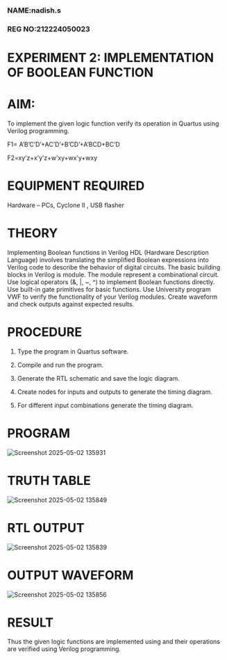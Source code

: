 ###  NAME:nadish.s
### REG NO:212224050023
# EXPERIMENT 2: IMPLEMENTATION OF BOOLEAN FUNCTION 
# AIM:

To implement the given logic function verify its operation in Quartus using Verilog programming.

F1= A’B’C’D’+AC’D’+B’CD’+A’BCD+BC’D 

F2=xy’z+x’y’z+w’xy+wx’y+wxy

# EQUIPMENT REQUIRED

Hardware – PCs, Cyclone II , USB flasher

# THEORY
Implementing Boolean functions in Verilog HDL (Hardware Description Language) involves translating the simplified Boolean expressions into Verilog code to describe the behavior of digital circuits. The basic building blocks in Verilog is module. The module represent a combinational circuit. Use logical operators (&, |, ~, ^) to implement Boolean functions directly. Use built-in gate primitives for basic functions. Use University program VWF to verify the functionality of your Verilog modules. Create waveform and check outputs against expected results.

# PROCEDURE

1.	Type the program in Quartus software.

2.	Compile and run the program.

3.	Generate the RTL schematic and save the logic diagram.

4.	Create nodes for inputs and outputs to generate the timing diagram.

5.	For different input combinations generate the timing diagram.


# PROGRAM
![Screenshot 2025-05-02 135931](https://github.com/user-attachments/assets/fcfc804c-808c-4645-9f0b-1e56a873aacf)


# TRUTH TABLE
![Screenshot 2025-05-02 135849](https://github.com/user-attachments/assets/1362a27b-7706-4881-8307-b7a0cb739b27)


# RTL OUTPUT
![Screenshot 2025-05-02 135839](https://github.com/user-attachments/assets/54a8ab8a-7fb1-4dfe-bd6d-2e14d4b7d0ff)

# OUTPUT WAVEFORM
![Screenshot 2025-05-02 135856](https://github.com/user-attachments/assets/27fc7cf1-d9e9-4df5-9db3-614f2b487cba)


# RESULT

Thus the given logic functions are implemented using and their operations are verified using Verilog programming.
